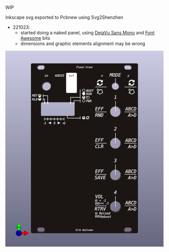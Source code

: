 WIP

Inkscape svg exported to Pcbnew using Svg2Shenzhen

- 221023:
  - started doing a naked panel, using [DejaVu Sans Mono](https://dejavu-fonts.github.io/) and [Font Awesome](https://fontawesome.com/) bits
  - dimensions and graphic elements alignment may be wrong

![first attempt at doing a panel, no graphics](https://raw.githubusercontent.com/pierstu/PlanetDrone/main/Front_Panels__Cutout_and_Design/1%20-%20CutOut/kicad_draft/planetdrone_paneldraft.png "first attempt")

